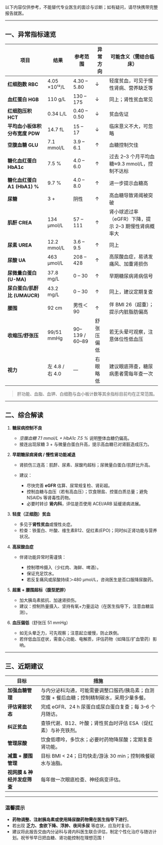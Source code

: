 以下内容仅供参考，不能替代专业医生的面诊与诊断；如有疑问，请尽快携带完整报告就医。

---

## 一、异常指标速览

| 项目                    | 结果            | 参考范围           | 异常方向  | 可能含义（需结合临床）                    |
| --------------------- | ------------- | -------------- | ----- | ------------------------------ |
| **红细胞数 RBC**          | 4.05 ×10¹²/L  | 4.30 – 5.80    | ↓     | 轻度贫血，可见于慢性肾病、营养缺乏等             |
| **血红蛋白 HGB**          | 110 g/L       | 130 – 175      | ↓     | 同上；肾性贫血常见                      |
| **红细胞压积 HCT**         | 0.34 L/L      | 0.40 – 0.50    | ↓     | 贫血佐证                           |
| **平均血小板体积分布宽度 PDW**   | 14.7 fL       | 15 – 17        | ↓     | 临床意义不大，可忽略                     |
| **空腹血糖 GLU**          | 7.1 mmol/L    | 3.9 – 6.1      | ↑     | 血糖控制欠佳                         |
| **糖化血红蛋白 HbA1c**      | 7.5 %         | 4.0 – 6.0      | ↑     | 过去 2–3 个月平均血糖≈9.3 mmol/L，控制不达标 |
| **糖化血红蛋白A1 (HbA1) %** | 9.7 %         | 4.0 – 8.0      | ↑     | 进一步提示血糖高                       |
| **尿糖**                | 3 +           | 阴性             | ↑     | 高血糖导致肾阈被突破                     |
| **肌酐 CREA**           | 134 µmol/L    | 57 – 111       | ↑     | 肾小球滤过率（eGFR）下降，提示 2–3 期慢性肾病概率大 |
| **尿素 UREA**           | 12.2 mmol/L   | 3.6 – 9.5      | ↑     | 同上                             |
| **尿酸 UA**             | 463 µmol/L    | 208 – 428      | ↑     | 高尿酸血症，易诱发痛风、加重肾损伤              |
| **尿微量白蛋白 (U-MA)**     | 37.8 mg/L     | 0 – 30         | ↑     | 早期糖尿病肾病信号                      |
| **尿白蛋白/肌酐比 (UMAUCR)** | 43.2 mg/L     | 0 – 30         | ↑     | 同上，建议定期复查                      |
| **腰围**                | 92 cm         | 男性＜90          | ↑     | 伴 BMI 26（超重）；提示内脏脂肪偏高          |
| **收缩压/舒张压**           | 99/51 mmHg    | 90–139 / 60–89 | 舒张压偏低 | 若无头晕可观察，注意体位性低血压               |
| **视力**                | 左 4.8 / 右 4.0 | —              | 右眼略低  | 建议眼底筛查，糖尿病患者需每年查一次             |

> 肝功能、血脂、血钾、白细胞与血小板计数等其余指标目前均在正常范围。

---

## 二、综合解读

1. **糖尿病控制不良**

   * *空腹血糖 7.1 mmol/L + HbA1c 7.5 %* 说明整体血糖仍偏高。
   * 接连出现尿糖 3 + 与微量白蛋白升高，提示高血糖已对肾脏造成压力。

2. **早期糖尿病肾病 / 慢性肾功能减退**

   * 肾损伤三连高：肌酐、尿素、尿酸均超标；尿微量白蛋白/肌酐比升高。
   * 建议：

     * 尽快完善 **eGFR** 估算、尿常规复检、肾彩超。
     * 控制血糖与血压（若有高血压）；饮食限盐、控蛋白质总量；避免NSAIDs 等肾毒性药物。
     * 必要时转诊 **肾内科**，评估是否使用 ACEI/ARB 延缓肾病进展。

3. **轻度（正细胞）贫血**

   * 多见于**肾性贫血**或慢性炎症。
   * 检查：铁蛋白、叶酸、维生素B12、促红素(EPO)；同时纠正肾功能与营养状况。

4. **高尿酸血症**

   * 伴肾功能异常时需谨慎：

     * 控制嘌呤摄入（少红肉、海鲜、啤酒）。
     * 保证充足饮水。
     * 若反复痛风或尿酸持续＞480 µmol/L，咨询医生是否口服降尿酸药。

5. **超重 + 腰围超标（腹型肥胖）**

   * 加大胰岛素抵抗、加速肾损伤。
   * 建议：控制热量摄入、坚持有氧+力量运动（在医生指导下，注意血糖监测）。

6. **血压偏低**（舒张压 51 mmHg）

   * 如无头晕乏力，可先观察；注意起立缓慢，防止跌倒。
   * 若伴低血压症状，需查心功能、电解质，评估药物（如降压/扩血管药）影响。

---

## 三、近期建议

| 目标                | 措施                                               |
| ----------------- | ------------------------------------------------ |
| **加强血糖管理**        | 与内分泌科沟通，可能需要调整口服药/胰岛素；自测空腹 + 餐后血糖；控制精制碳水，采用少量多餐。 |
| **评估肾脏状态**        | 完成 eGFR、24 h 尿蛋白或尿白蛋白复查；每 3–6 个月随访。              |
| **纠正贫血**          | 查铁代谢、B12、叶酸；肾性贫血时评估 ESA（促红素）与补充铁剂。               |
| **管理尿酸**          | 饮食低嘌呤，多饮水；必要时药物降尿酸；定期复查肾功能。                      |
| **减重 + 腰围管理**     | 目标 BMI < 24；日均快走/游泳 30 min；控制晚餐碳水与油脂。            |
| **视网膜 & 神经并发症筛查** | 每年做一次眼底检查、神经病变评估。                                |

---

### 温馨提示

* **药物调整、注射胰岛素或使用降尿酸药物需在医生指导下进行**。
* 若出现 **乏力、食欲下降、浮肿、夜间多尿** 等症状，应及时复诊。
* 建议将此报告交由内分泌科与肾内科医生联合评估，制定个性化治疗与随访计划。祝爷爷早日把血糖、肾功能控制在理想范围！

